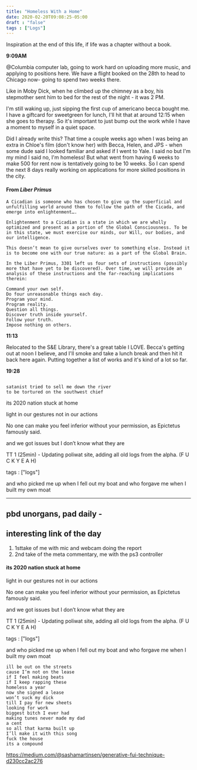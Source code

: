 ```yaml
---
title: "Homeless With a Home"
date: 2020-02-20T09:08:25-05:00
draft : "false"
tags : ["Logs"]
---
```


Inspiration at the end of this life, if life was a chapter without a book.

<!--more-->

**9:09AM**

@Columbia computer lab, going to work hard on uploading more music, and applying to positions here. We have a flight booked on the 28th to head to Chicago now- going to spend two weeks there.

Like in Moby Dick, when he climbed up the chimney as a boy, his stepmother sent him to bed for the rest of the night - it was 2 PM.

I'm still waking up, just sipping the first cup of americano becca bought me. I have a giftcard for sweetgreen for lunch, I'll hit that at around 12:15 when she goes to therapy. So it's important to just bump out the work while I have a moment to myself in a quiet space.

Did I already write this? That time a couple weeks ago when I was being an extra in Chloe's film (don't know her) with Becca, Helen, and JPS - when some dude said I looked familiar and asked if I went to Yale. I said no but I'm my mind I said no, I'm homeless! But what went from having 6 weeks to make 500 for rent now is tentatively going to be 10 weeks. So I can spend the next 8 days really working on applications for more skilled positions in the city.


#### From _Liber Primus_

```
A Cicadian is someone who has chosen to give up the superficial and unfulfilling world around them to follow the path of the Cicada, and emerge into enlightenment….

Enlightenment to a Cicadian is a state in which we are wholly optimized and present as a portion of the Global Consciousness. To be in this state, we must exercise our minds, our Will, our bodies, and our intelligence.

This doesn’t mean to give ourselves over to something else. Instead it is to become one with our true nature: as a part of the Global Brain.

In the Liber Primus, 3301 left us four sets of instructions (possibly more that have yet to be discovered). Over time, we will provide an analysis of these instructions and the far-reaching implications therein:

Command your own self.
Do four unreasonable things each day.
Program your mind.
Program reality.
Question all things.
Discover truth inside yourself.
Follow your truth.
Impose nothing on others.

```

**11:13**

Relocated to the S&E Library, there's a great table I LOVE. Becca's getting out at noon I believe, and I'll smoke and take a lunch break and then hit it back here again. Putting together a list of works and it's kind of a lot so far.



**19:28**


```

satanist tried to sell me down the river
to be tortured on the southwest chief

```


its 2020 nation stuck at home


light in our gestures not in our actions

No one can make you feel inferior without your permission, as Epictetus famously said.

and we got issues but I don’t know what they are



TT 1 (25min)
	- Updating poliwat site, adding all old logs from the alpha. (F U C K Y E A H)


tags : ["logs"]



and who picked me up when I fell out my boat
and who forgave me when I built my own moat



___


## pbd unorgans, pad daily -

## interesting link of the day

1.  1sttake of me with mic and webcam doing the report
2. 2nd take of the meta commentary, me with the ps3 controller

#### its 2020 nation stuck at home

light in our gestures not in our actions

No one can make you feel inferior without your permission, as Epictetus famously said.

and we got issues but I don’t know what they are



TT 1 (25min)
	- Updating poliwat site, adding all old logs from the alpha. (F U C K Y E A H)


tags : ["logs"]


and who picked me up when I fell out my boat
and who forgave me when I built my own moat

```
ill be out on the streets
cause I’m not on the lease
if I feel making beats
if I keep rapping these
homeless a year
now she signed a lease
won’t suck my dick
till I pay for new sheets
looking for work
biggest bitch I ever had
making tunes never made my dad
a cent
so all that karma built up
I’ll make it with this song
fuck the house
its a compound   
```


https://medium.com/@sashamartinsen/generative-fui-technique-d230cc2ac276

<!--
1 read

2 write

3 music

4 sing

5 YT Vizzies

6 P Call

7 Dance workout

8 POLIW.AT Blog

9 Archive

10 FF L&L

11 Friends & Fam

12 Love & Legacy

 -->
